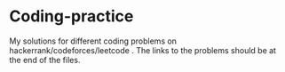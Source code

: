 # Coding-practice
My solutions for different coding problems on hackerrank/codeforces/leetcode .
The links to the problems should be at the end of the files.
